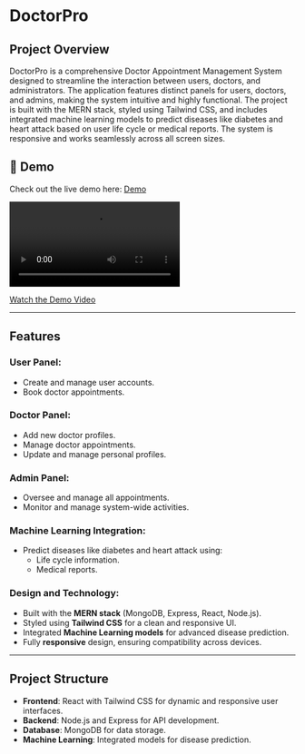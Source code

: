 # DoctorPro

## Project Overview
DoctorPro is a comprehensive Doctor Appointment Management System designed to streamline the interaction between users, doctors, and administrators. The application features distinct panels for users, doctors, and admins, making the system intuitive and highly functional. The project is built with the MERN stack, styled using Tailwind CSS, and includes integrated machine learning models to predict diseases like diabetes and heart attack based on user life cycle or medical reports. The system is responsive and works seamlessly across all screen sizes.

## 🚀 Demo

Check out the live demo here: [Demo](https://doctor-proj.onrender.com)

<video controls>
  <source src="DoctorPro.mp4" type="video/mp4">
  Your browser does not support the video tag.
</video>

[Watch the Demo Video](./DoctorPro.mp4)

---

## Features

### User Panel:
- Create and manage user accounts.
- Book doctor appointments.

### Doctor Panel:
- Add new doctor profiles.
- Manage doctor appointments.
- Update and manage personal profiles.

### Admin Panel:
- Oversee and manage all appointments.
- Monitor and manage system-wide activities.

### Machine Learning Integration:
- Predict diseases like diabetes and heart attack using:
  - Life cycle information.
  - Medical reports.

### Design and Technology:
- Built with the **MERN stack** (MongoDB, Express, React, Node.js).
- Styled using **Tailwind CSS** for a clean and responsive UI.
- Integrated **Machine Learning models** for advanced disease prediction.
- Fully **responsive** design, ensuring compatibility across devices.

---

## Project Structure

- **Frontend**: React with Tailwind CSS for dynamic and responsive user interfaces.
- **Backend**: Node.js and Express for API development.
- **Database**: MongoDB for data storage.
- **Machine Learning**: Integrated models for disease prediction.

